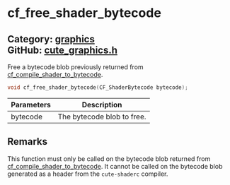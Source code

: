 [//]: # (This file is automatically generated by Cute Framework's docs parser.)
[//]: # (Do not edit this file by hand!)
[//]: # (See: https://github.com/RandyGaul/cute_framework/blob/master/samples/docs_parser.cpp)
[](../header.md ':include')

# cf_free_shader_bytecode

Category: [graphics](/api_reference?id=graphics)  
GitHub: [cute_graphics.h](https://github.com/RandyGaul/cute_framework/blob/master/include/cute_graphics.h)  
---

Free a bytecode blob previously returned from [cf_compile_shader_to_bytecode](/graphics/cf_compile_shader_to_bytecode.md).

```cpp
void cf_free_shader_bytecode(CF_ShaderBytecode bytecode);
```

Parameters | Description
--- | ---
bytecode | The bytecode blob to free.

## Remarks

This function must only be called on the bytecode blob returned from [cf_compile_shader_to_bytecode](/graphics/cf_compile_shader_to_bytecode.md).
It cannot be called on the bytecode blob generated as a header from the `cute-shaderc` compiler.

